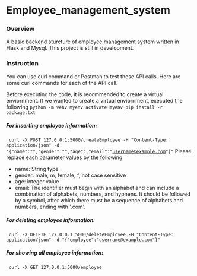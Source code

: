 # Employee_management_system

### Overview
A basic backend sturcture of employee management system written in Flask and Mysql. This project is still in development. 
### Instruction
You can use curl command or Postman to test these API calls. Here are some curl commands for each of the API call. 

Before executing the code, it is recommended to create a virtual enviornment. 
If we wanted to create a virtual enviornment, executed the following
<code>python -m venv myenv
activate myenv
pip install -r package.txt
</code>


##### For inserting employee information:
<code> curl -X POST 127.0.0.1:5000/createEmployee -H "Content-Type: application/json" -d "{\"name\":\"<name>\",\"gender\":\"<gender>\",\"age\":<age>,\"email\":\"<username@example.com>\"}"</code>
Please replace each parameter values by the following:
- name: String type
- gender: male, m, female, f, not case sensitive
- age: integer value
- email: The identifier must begin with an alphabet and can include a combination of alphabets, numbers, and hyphens. It should be followed by a symbol, after which there must be a sequence of alphabets and numbers, ending with '.com'.

##### For deleting employee information:
<code> curl -X DELETE 127.0.0.1:5000/deleteEmployee -H "Content-Type: application/json" -d "{\"employee\":\"<username@example.com>\"}"</code>


##### For showing all employee information:
<code> curl -X GET 127.0.0.1:5000/employee </code>